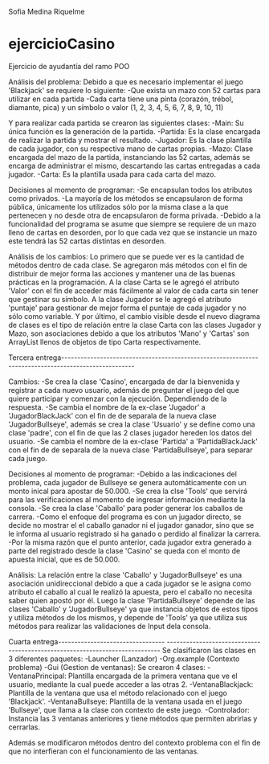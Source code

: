 Sofia Medina Riquelme
# ejercicioCasino
Ejercicio de ayudantía del ramo POO

Análisis del problema:
Debido a que es necesario implementar el juego 'Blackjack' se requiere lo siguiente:
 -Que exista un mazo con 52 cartas para utilizar en cada partida
 -Cada carta tiene una pinta (corazón, trébol, diamante, pica) y un símbolo o valor (1, 2, 3, 4, 5, 6, 7, 8, 9, 10, 11)

Y para realizar cada partida se crearon las siguientes clases:
 -Main: Su única función es la generación de la partida.
 -Partida: Es la clase encargada de realizar la partida y mostrar el 
  resultado.
 -Jugador: Es la clase plantilla de cada jugador, con su respectiva mano de 
  cartas propias.
 -Mazo: Clase encargada del mazo de la partida, instanciando las 52 cartas, 
  además se encarga de administrar el mismo, descartando las cartas 
  entregadas a cada jugador.
 -Carta: Es la plantilla usada para cada carta del mazo.

Decisiones al momento de programar:
 -Se encapsulan todos los atributos como privados.
 -La mayoría de los métodos se encapsularon de forma pública, únicamente los utilizados sólo por la misma clase a la que
  pertenecen y no desde otra de encapsularon de forma privada.
 -Debido a la funcionalidad del programa se asume que siempre se requiere de un mazo lleno de cartas en desorden, por lo que
  cada vez que se instancie un mazo este tendrá las 52 cartas distintas en desorden.

Análisis de los cambios:
Lo primero que se puede ver es la cantidad de métodos dentro de cada clase. Se agregaron más métodos con el fin de distribuir de mejor forma las acciones y mantener una de las buenas prácticas en la programación. A la clase Carta se le agregó el atributo 'Valor' con el fin de acceder más fácilmente al valor de cada carta sin tener que gestinar su símbolo. A la clase Jugador se le agregó el atributo 'puntaje' para gestionar de mejor forma el puntaje de cada jugador y no sólo como variable. Y por último, el cambio visible desde el nuevo diagrama de clases es el tipo de relación entre la clase Carta con las clases Jugador y Mazo, son asociaciones debido a que los atributos 'Mano' y 'Cartas' son ArrayList llenos de objetos de tipo Carta respectivamente.

Tercera entrega----------------------------------------------------------------------------------------------------

Cambios: -Se crea la clase 'Casino', encargada de dar la bienvenida y registrar a cada nuevo usuario, además de preguntar el juego del que quiere participar y comenzar con la ejecución. Dependiendo de la respuesta. -Se cambia el nombre de la ex-clase 'Jugador' a 'JugadorBlackJack' con el fin de de separala de la nueva clase 'JugadorBullseye', además se crea la clase 'Usuario' y se define como una clase 'padre', con el fin de que las 2 clases jugador hereden los datos del usuario. -Se cambia el nombre de la ex-clase 'Partida' a 'PartidaBlackJack' con el fin de de separala de la nueva clase 'PartidaBullseye', para separar cada juego.

Decisiones al momento de programar: -Debido a las indicaciones del problema, cada jugador de Bullseye se genera automáticamente con un monto inical para apostar de 50.000. -Se crea la clse 'Tools' que servirá para las verificaciones al momento de ingresar información mediante la consola. -Se crea la clase 'Caballo' para poder generar los caballos de carrera. -Como el enfoque del programa es con un jugador directo, se decide no mostrar el el caballo ganador ni el jugador ganador, sino que se le informa al usuario registrado si ha ganado o perdido al finalizar la carrera. -Por la misma razón que el punto anterior, cada jugador extra generado a parte del registrado desde la clase 'Casino' se queda con el monto de apuesta inicial, que es de 50.000.

Análisis: La relación entre la clase 'Caballo' y 'JugadorBullseye' es una asociación unidireccional debido a que a cada jugador se le asigna como atributo el caballo al cual le realizó la apuesta, pero el caballo no necesita saber quien apostó por él. Luego la clase 'PartidaBullseye' depende de las clases 'Caballo' y 'JugadorBullseye' ya que instancia objetos de estos tipos y utiliza métodos de los mismos, y depende de 'Tools' ya que utiliza sus métodos para realizar las validaciones de Input dela consola.

Cuarta entrega--------------------------------- ---------------------------------------------------------------------------- Se clasificaron las clases en 3 diferentes paquetes: -Launcher (Lanzador) -Org.example (Contexto problema) -Gui (Gestion de ventanas): Se crearon 4 clases: -VentanaPrincipal: Plantilla encargada de la primera ventana que ve el usuario, mediante la cual puede acceder a las otras 2. -VentanaBlackjack: Plantilla de la ventana que usa el método relacionado con el juego 'Blackjack'. -VentanaBullseye: Plantilla de la ventana usada en el juego 'Bullseye', que llama a la clase con contexto de este juego. -Controlador: Instancia las 3 ventanas anteriores y tiene métodos que permiten abrirlas y cerrarlas.

Además se modificaron métodos dentro del contexto problema con el fin de que no interfieran con el funcionamiento de las ventanas.

